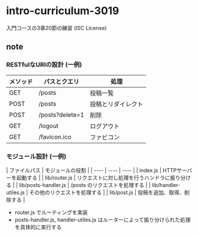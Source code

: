 # intro-curriculum-3019
入門コースの3章20節の練習 (ISC License)

## note

### RESTfulなURIの設計 (一例)

|  メソッド  |  パスとクエリ  | 処理 |
| ---- | ---- | ---- |
|  GET  |  /posts  | 投稿一覧 | 
|  POST  |  /posts  | 投稿とリダイレクト |
|  POST  |  /posts?delete=1  | 削除 |
|  GET  |  /logout | ログアウト |
|  GET  |  /favicon.ico  | ファビコン |

### モジュール設計 (一例)

|  ファイルパス  | モジュールの役割 |
| ---- | ---- | ---- |
|  index.js  | HTTPサーバーを起動する | 
|  lib/router.js  | リクエストに対し処理を行うハンドラに振り分ける |
|  lib/posts-handler.js  | /posts のリクエストを処理する |
|  lib/handler-utiles.js | その他のリクエストを処理する |
|  lib/post.js  | 投稿を追加、取得、削除する |

- router.js でルーティングを実装
- posts-handler.js, handler-utiles.js はルーターによって振り分けられた処理を具体的に実行する
